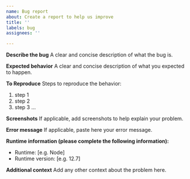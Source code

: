 ```yaml
---
name: Bug report
about: Create a report to help us improve
title: ''
labels: bug
assignees: ''

---
```


**Describe the bug**
A clear and concise description of what the bug is.

**Expected behavior**
A clear and concise description of what you expected to happen.

**To Reproduce**
Steps to reproduce the behavior:
1. step 1
2. step 2
3. step 3
...

**Screenshots**
If applicable, add screenshots to help explain your problem.

**Error message**
If applicable, paste here your error message.

**Runtime information (please complete the following information):**
 - Runtime: [e.g. Node]
 - Runtime version: [e.g. 12.7]

**Additional context**
Add any other context about the problem here.
